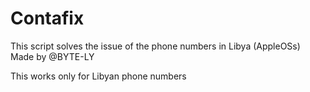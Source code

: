 # Contafix
This script solves the issue of the phone numbers in Libya (AppleOSs)
Made by @BYTE-LY

This works only for Libyan phone numbers
